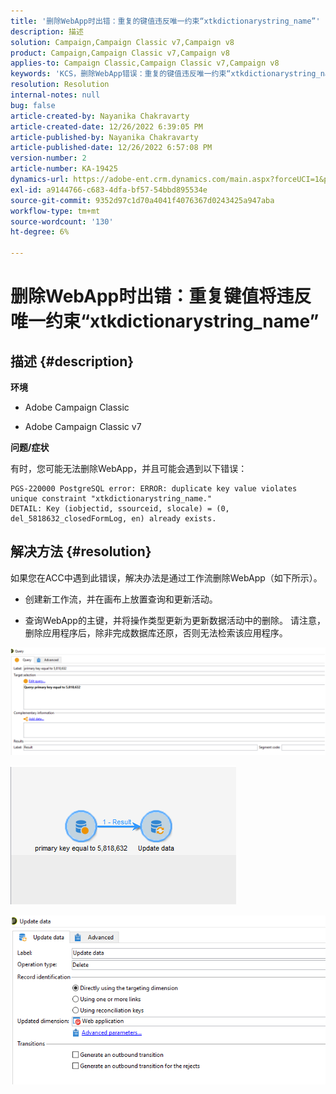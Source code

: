 ```yaml
---
title: '删除WebApp时出错：重复的键值违反唯一约束“xtkdictionarystring_name”'
description: 描述
solution: Campaign,Campaign Classic v7,Campaign v8
product: Campaign,Campaign Classic v7,Campaign v8
applies-to: Campaign Classic,Campaign Classic v7,Campaign v8
keywords: 'KCS，删除WebApp错误：重复的键值违反唯一约束“xtkdictionarystring_name”'
resolution: Resolution
internal-notes: null
bug: false
article-created-by: Nayanika Chakravarty
article-created-date: 12/26/2022 6:39:05 PM
article-published-by: Nayanika Chakravarty
article-published-date: 12/26/2022 6:57:08 PM
version-number: 2
article-number: KA-19425
dynamics-url: https://adobe-ent.crm.dynamics.com/main.aspx?forceUCI=1&pagetype=entityrecord&etn=knowledgearticle&id=0b256f8d-4c85-ed11-81ac-6045bd006b4b
exl-id: a9144766-c683-4dfa-bf57-54bbd895534e
source-git-commit: 9352d97c1d70a4041f4076367d0243425a947aba
workflow-type: tm+mt
source-wordcount: '130'
ht-degree: 6%

---
```


# 删除WebApp时出错：重复键值将违反唯一约束“xtkdictionarystring_name”

## 描述 {#description}


<b>环境</b>

- Adobe Campaign Classic

- Adobe Campaign Classic v7

<b>问题/症状</b>

有时，您可能无法删除WebApp，并且可能会遇到以下错误：




```
PGS-220000 PostgreSQL error: ERROR: duplicate key value violates unique constraint "xtkdictionarystring_name."
DETAIL: Key (iobjectid, ssourceid, slocale) = (0, del_5818632_closedFormLog, en) already exists.
```





## 解决方法 {#resolution}


如果您在ACC中遇到此错误，解决办法是通过工作流删除WebApp（如下所示）。

- 创建新工作流，并在画布上放置查询和更新活动。

- 查询WebApp的主键，并将操作类型更新为更新数据活动中的删除。 请注意，删除应用程序后，除非完成数据库还原，否则无法检索该应用程序。

![](assets/5cd987f7-8acf-ec11-a7b5-0022480a8e40.png)

![](assets/bf56c710-8bcf-ec11-a7b5-0022480a8e40.png)



![](assets/da9b0818-8bcf-ec11-a7b5-0022480a8e40.png)

